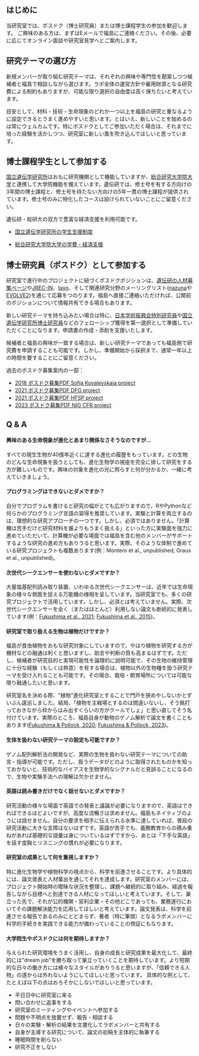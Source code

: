 ## はじめに

当研究室では、ポスドク（博士研究員）または博士課程学生の参加を歓迎します。 ご興味のある方は、まずはEメールで福島にご連絡ください。その後、必要に応じてオンライン面談や研究室見学へとご案内します。

## 研究テーマの選び方

新規メンバーが取り組む研究テーマは、それぞれの興味や専門性を勘案しつつ候補者と福島で相談しながら選びます。ラボ全体の運営方針や雇用財源となる研究費による制約もありますが、可能な限り選択の自由度は高く保ちたいと考えています。

目安として、材料・技術・生命現象のどれか一つ以上を福島の研究と重なるように設定できるとうまく進めやすいと思います。とはいえ、新しいことを始めるのは常にウェルカムです。特にポスドクとしてご参加いただく場合は、それまでに培った経験を活かしつつ、研究室に新しい風を吹き込んでほしいと思っています。

## 博士課程学生として参加する

[国立遺伝学研究所](https://www.nig.ac.jp/nig/ja/)はおもに研究機関として機能していますが、[総合研究大学院大学](https://www.soken.ac.jp/)と連携して大学院機能を備えています。遺伝研では、修士号を有する方向けの3年間の博士課程と、修士号を持たない方向けの5年一貫の博士課程が提供されています。修士号のみに特化したコースは設けられていないことにご留意ください。

遺伝研・総研大の双方で豊富な経済支援を利用可能です。

- [国立遺伝学研究所の学生支援制度](https://www.nig.ac.jp/nig/ja/phd-program/main-page-top/sien)

- [総合研究大学院大学の学費・経済支援](https://www.soken.ac.jp/campuslife/tuition/)

## 博士研究員（ポスドク）として参加する

研究室で進行中のプロジェクトに紐づくポスドクポジションは、[遺伝研の人材募集ページ](https://www.nig.ac.jp/nig/ja/career-development/jobs-at-nig)や[JREC-IN](https://jrecin.jst.go.jp/seek/SeekTop)、[tayo](https://tayo.jp/)、そして関連研究分野のメーリングリスト([nazuna](https://www.kazusa.or.jp/ml/nazunaml/)や[EVOLVE2](https://evolve2-ml.jimdofree.com/))を通じて応募をつのります。福島へ直接ご連絡いただければ、公開前のポジションについて情報共有できる場合もあります。

新しい研究テーマを持ち込みたい場合は特に、[日本学術振興会特別研究員](https://www.jsps.go.jp/j-pd/)や[国立遺伝学研究所博士研究員](https://www.nig.ac.jp/nig/ja/career-development/2023nig-postdoc)などのフェローシップ獲得を第一選択として準備していただくことになります。申請書の作成・添削を支援いたします。

候補者と福島の興味が一致する場合は、新しい研究テーマであっても福島側で研究費を申請することも可能です。しかし、準備開始から採択まで、通常一年以上の時間を要することにご留意ください。

過去のポスドク募集案内の一部：
- [2018 ポスドク募集PDF Sofja Kovalevskaja project](/assets/pdf/jobad_2018SKA.pdf)
- [2021 ポスドク募集PDF DFG project](/assets/pdf/jobad_2021DFG.pdf)
- [2021 ポスドク募集PDF HFSP project](/assets/pdf/jobad_2021HFSP.pdf)
- [2023 ポスドク募集PDF NIG CFR project](/assets/pdf/jobad_2023NIGCFR.pdf)

## Q & A

#### 興味のある生命現象が進化とあまり関係なさそうなのですが...

すべての現生生物が40億年近くに達する進化の履歴をもっています。どの生物のどんな生命現象を扱うとしても、進化生物学の視座を完全に排して研究をする方が難しいものです。興味の対象を進化の光に照らすと何が分かるか、一緒に考えていきましょう。

#### プログラミングはできないとダメですか？

自分でプログラムを書けると研究の幅がとても広がりますので、RやPythonなど何らかのプログラミング言語の習得を推奨しています。実験と計算を両立するのは、理想的な研究アプローチの一つです。しかし、必須ではありません。「計算機は苦手だけど研究材料を誰よりもうまく扱える」といった方に実験面を強力に進めていただいて、計算機が必要な場面では福島を含む他のメンバーがサポートするような研究の進め方もありうると思います。実際、そのような体制で進めている研究プロジェクトも複数あります(例：Montero et al., unpublished; Graus et al., unpublished)。

#### 次世代シークエンサーを使わないとダメですか？

大量塩基配列読み取り装置、いわゆる次世代シークエンサーは、近年では生命現象の様々な側面を捉える万能機の様相を呈しています。当研究室でも、多くの研究プロジェクトで活用しています。しかし、必須とは考えていません。実際、次世代シークエンサーを全く（またはほとんど）利用しない論文も断続的に発表しています(例：[Fukushima et al., 2021](https://royalsocietypublishing.org/doi/full/10.1098/rspb.2020.2568); [Fukushima et al., 2015](https://www.nature.com/articles/ncomms7450))。

#### 研究室で取り扱える生物は植物だけですか？

福島が食虫植物をおもな研究対象にしていますので、やはり植物を研究する方が機材などの融通は利くと思いますし、助言や判断の質も高まるはずです。ただし、候補者が研究目的と実現可能性を論理的に説明可能で、その生物の維持管理に十分な経験（もしくは熱意）を有する場合は、植物以外の生物種を扱う研究テーマを受け入れることも可能です。その場合、栽培・飼育場所については可能な限り融通したいと思います。

研究室名を決める際、"植物"進化研究室とすることで門戸を狭めやしないかとずいぶん逡巡しました。結局、「植物を主戦場とするのは間違いないし、そう銘打っておきながら枠からはみ出すくらいの方がクールでしょ」と思い直してそう名付けています。実際のところ、福島自身が動物のゲノム解析で論文を書くこともあります([Fukushima & Pollock, 2020](https://www.nature.com/articles/s41467-020-18090-8); [Fukushima & Pollock, 2023](https://www.nature.com/articles/s41559-022-01932-7))。

#### 生体を扱わない研究テーマの設定も可能ですか？

ゲノム配列解析法の開発など、実際の生物を扱わない研究テーマについての助言・指導が可能です。ただし、扱うデータがどのように取得されたものかを知っておかないと、技術的なバイアスを生物学的なシグナルだと見誤ることになるので、生物や実験手法への理解は欠かせません。

#### 英語は読み書きだけでなく話せないとダメですか？

研究活動の様々な場面で英語での発表と議論が必要になりますので、英語はできればできるほどよいですが、高度な流暢さは求めません。福島もネイティブのようには話せません。自分の要求を相手に伝えられる水準に達していれば、普段の研究活動に大きな支障はないはずです。英語が苦手でも、義務教育からの積み重ねがあれば基礎的な語彙は身についているはずですから、あとは「下手な英語」を話す度胸とリスニングの慣れが必要になります。

#### 研究室の成果として何を重視しますか？

特に進化生物学や植物科学の視点から、科学を前進させることです。より具体的には、論文発表と人材輩出を通してそれを達成します。研究室のメンバーには、プロジェクト開始時の曖昧な状況を整理し、課題へ継続的に取り組み、経過を報告しながら目標へと到達できる人材になってほしいと考えています。そして、巣立った先で、それが公的機関・営利企業・その他どこであっても、業務遂行においてその課題解決能力を応用してほしいと考えています。論文発表は、科学を前進させる報告であるのみにとどまらず、著者（特に筆頭）となるラボメンバーに科学的手続きを実践できる能力が備わっていることの傍証にもなります。

#### 大学院生やポスドクには何を期待しますか？

与えられた研究環境をうまく活用し、自身の成長と研究成果を最大化して、最終的には"dream job"を勝ち取って巣立っていくことを期待しています。より短期的な日々の働き方には様々なスタイルがありうると思いますが、「信頼できる人物」の道からは外れないようにしてほしいと思っています。 具体的な例として、たとえば以下の点はおろそかにしないでほしいと思っています。

- 平日日中に研究室に来る
- 問い合わせに返事をする
- 研究室のミーティングやイベントへ参加する
- 問題や不明点を放置せず、報告・相談する
- 日々の実験・解析の結果を文書化してラボメンバーと共有する
- 自身が主導する研究について、論文の初稿を主体的に執筆する
- 睡眠時間を削らない
- 研究不正をしない
